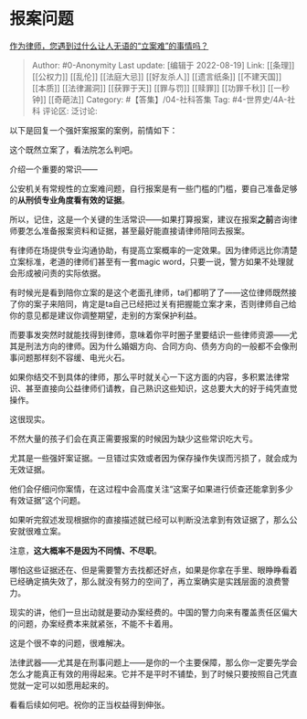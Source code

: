 # 报案问题
[作为律师，您遇到过什么让人无语的“立案难”的事情吗？](https://www.zhihu.com/question/356920841/answer/2114322803)

> Author: #0-Anonymity
> Last update: [编辑于 2022-08-19]
> Link: [[条理]] [[公权力]] [[乱伦]] [[法庭大忌]] [[好友杀人]] [[遗言纸条]] [[不建天国]] [[本质]] [[法律漏洞]] [[获罪于天]] [[罪与罚]] [[赎罪]] [[功罪千秋]] [[一秒钟]] [[奇葩法]]
> Category: #【答集】/04-社科答集
> Tag: #4-世界史/4A-社科
> 评论区:
> 泛讨论:

以下是回复一个强奸案报案的案例，前情如下：

这个既然立案了，看法院怎么判吧。

介绍一个重要的常识——

公安机关有常规性的立案难问题，自行报案是有一些门槛的门槛，要自己准备足够的**从刑侦专业角度看有效的证据**。

所以，记住，这是一个关键的生活常识——如果打算报案，建议在报案**之前**咨询律师要怎么准备报案资料和证据，甚至最好能直接请律师陪同去报案。

有律师在场提供专业沟通协助，有提高立案概率的一定效果。因为律师远比你清楚立案标准，老道的律师们甚至有一套magic word，只要一说，警方如果不处理就会形成被问责的实际依据。

有时候光是看到陪你立案的是这个老面孔律师，ta们都明了了——这位律师既然接了你的案子来陪同，肯定是ta自己已经把过关有把握能立案才来，否则律师自己给你的意见都是建议你调整期望，走别的方案保护利益。

而要事发突然时就能找得到律师，意味着你平时圈子里要结识一些律师资源——尤其是刑法方向的律师。因为什么婚姻方向、合同方向、债务方向的一般都不会像刑事问题那样刻不容缓、电光火石。

如果你结交不到具体的律师，那么平时就关心一下这方面的内容，多积累法律常识、甚至直接向公益律师们请教，自己熟识这些知识，这总要大大的好于纯凭直觉操作。

这很现实。

不然大量的孩子们会在真正需要报案的时候因为缺少这些常识吃大亏。

尤其是一些强奸案证据。一旦错过实效或者因为保存操作失误而污损了，就会成为无效证据。

他们会仔细问你案情，在这过程中会高度关注“这案子如果进行侦查还能拿到多少有效证据”这个问题。

如果听完叙述发现根据你的直接描述就已经可以判断没法拿到有效证据了，那么公安就很难立案。

注意，**这大概率不是因为不同情、不尽职**。

哪怕这些证据还在、但是需要警方去找都还好点，如果是你拿在手里、眼睁睁看着已经确定搞失效了，那么就没有努力的空间了，再立案确实是实践层面的浪费警力。

现实的讲，他们一旦出动就是要动办案经费的。中国的警力向来有覆盖责任区偏大的问题，办案经费本来就紧张，不能不卡着用。

这是个很不幸的问题，很难解决。

法律武器——尤其是在刑事问题上——是你的一个主要保障，那么你一定要先学会怎么才能真正有效的用得起来。它并不是平时不铺垫，到了时候只要按照自己凭直觉就一定可以如愿用起来的。

看看后续如何吧。祝你的正当权益得到伸张。
